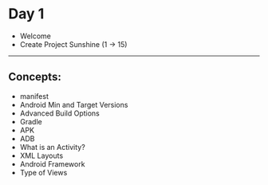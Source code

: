 # Day 1
- Welcome
- Create Project Sunshine (1 -> 15)
-----   
## Concepts:
- manifest
- Android Min and Target Versions
- Advanced Build Options
- Gradle
- APK
- ADB
- What is an Activity?
- XML Layouts
- Android Framework
- Type of Views
